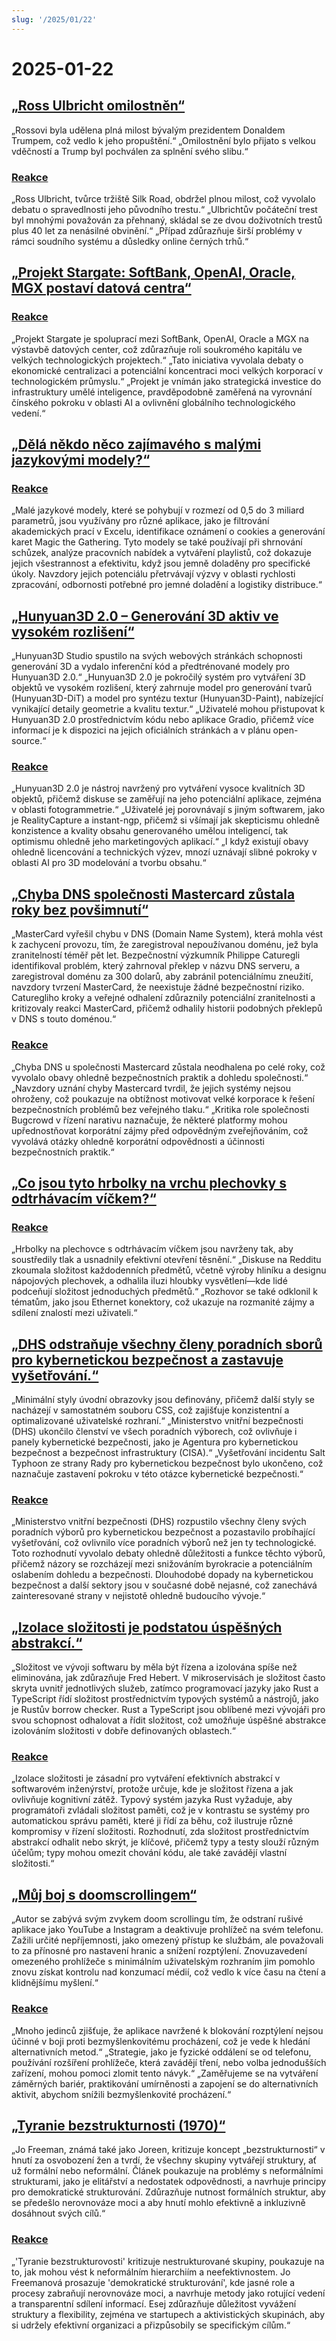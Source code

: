 ```yaml
---
slug: '/2025/01/22'
---
```


# 2025-01-22

## [„Ross Ulbricht omilostněn“](https://twitter.com/Free_Ross/status/1881851923005165704)

„Rossovi byla udělena plná milost bývalým prezidentem Donaldem Trumpem, což vedlo k jeho propuštění.“ „Omilostnění bylo přijato s velkou vděčností a Trump byl pochválen za splnění svého slibu.“

### [Reakce](https://news.ycombinator.com/item?id=42786962)

„Ross Ulbricht, tvůrce tržiště Silk Road, obdržel plnou milost, což vyvolalo debatu o spravedlnosti jeho původního trestu.“ „Ulbrichtův počáteční trest byl mnohými považován za přehnaný, skládal se ze dvou doživotních trestů plus 40 let za nenásilné obvinění.“ „Případ zdůrazňuje širší problémy v rámci soudního systému a důsledky online černých trhů.“

## [„Projekt Stargate: SoftBank, OpenAI, Oracle, MGX postaví datová centra“](https://apnews.com/article/trump-ai-openai-oracle-softbank-son-altman-ellison-be261f8a8ee07a0623d4170397348c41)

### [Reakce](https://news.ycombinator.com/item?id=42785891)

„Projekt Stargate je spoluprací mezi SoftBank, OpenAI, Oracle a MGX na výstavbě datových center, což zdůrazňuje roli soukromého kapitálu ve velkých technologických projektech.“ „Tato iniciativa vyvolala debaty o ekonomické centralizaci a potenciální koncentraci moci velkých korporací v technologickém průmyslu.“ „Projekt je vnímán jako strategická investice do infrastruktury umělé inteligence, pravděpodobně zaměřená na vyrovnání čínského pokroku v oblasti AI a ovlivnění globálního technologického vedení.“

## [„Dělá někdo něco zajímavého s malými jazykovými modely?“](https://news.ycombinator.com/item?id=42784365)

### [Reakce](https://news.ycombinator.com/item?id=42784365)

„Malé jazykové modely, které se pohybují v rozmezí od 0,5 do 3 miliard parametrů, jsou využívány pro různé aplikace, jako je filtrování akademických prací v Excelu, identifikace oznámení o cookies a generování karet Magic the Gathering. Tyto modely se také používají při shrnování schůzek, analýze pracovních nabídek a vytváření playlistů, což dokazuje jejich všestrannost a efektivitu, když jsou jemně doladěny pro specifické úkoly. Navzdory jejich potenciálu přetrvávají výzvy v oblasti rychlosti zpracování, odbornosti potřebné pro jemné doladění a logistiky distribuce.“

## [„Hunyuan3D 2.0 – Generování 3D aktiv ve vysokém rozlišení“](https://github.com/Tencent/Hunyuan3D-2)

„Hunyuan3D Studio spustilo na svých webových stránkách schopnosti generování 3D a vydalo inferenční kód a předtrénované modely pro Hunyuan3D 2.0.“ „Hunyuan3D 2.0 je pokročilý systém pro vytváření 3D objektů ve vysokém rozlišení, který zahrnuje model pro generování tvarů (Hunyuan3D-DiT) a model pro syntézu textur (Hunyuan3D-Paint), nabízející vynikající detaily geometrie a kvalitu textur.“ „Uživatelé mohou přistupovat k Hunyuan3D 2.0 prostřednictvím kódu nebo aplikace Gradio, přičemž více informací je k dispozici na jejich oficiálních stránkách a v plánu open-source.“

### [Reakce](https://news.ycombinator.com/item?id=42786040)

„Hunyuan3D 2.0 je nástroj navržený pro vytváření vysoce kvalitních 3D objektů, přičemž diskuse se zaměřují na jeho potenciální aplikace, zejména v oblasti fotogrammetrie.“ „Uživatelé jej porovnávají s jiným softwarem, jako je RealityCapture a instant-ngp, přičemž si všímají jak skepticismu ohledně konzistence a kvality obsahu generovaného umělou inteligencí, tak optimismu ohledně jeho marketingových aplikací.“ „I když existují obavy ohledně licencování a technických výzev, mnozí uznávají slibné pokroky v oblasti AI pro 3D modelování a tvorbu obsahu.“

## [„Chyba DNS společnosti Mastercard zůstala roky bez povšimnutí“](https://krebsonsecurity.com/2025/01/mastercard-dns-error-went-unnoticed-for-years/)

„MasterCard vyřešil chybu v DNS (Domain Name System), která mohla vést k zachycení provozu, tím, že zaregistroval nepoužívanou doménu, jež byla zranitelností téměř pět let. Bezpečnostní výzkumník Philippe Caturegli identifikoval problém, který zahrnoval překlep v názvu DNS serveru, a zaregistroval doménu za 300 dolarů, aby zabránil potenciálnímu zneužití, navzdory tvrzení MasterCard, že neexistuje žádné bezpečnostní riziko. Caturegliho kroky a veřejné odhalení zdůraznily potenciální zranitelnosti a kritizovaly reakci MasterCard, přičemž odhalily historii podobných překlepů v DNS s touto doménou.“

### [Reakce](https://news.ycombinator.com/item?id=42793783)

„Chyba DNS u společnosti Mastercard zůstala neodhalena po celé roky, což vyvolalo obavy ohledně bezpečnostních praktik a dohledu společnosti.“ „Navzdory uznání chyby Mastercard tvrdil, že jejich systémy nejsou ohroženy, což poukazuje na obtížnost motivovat velké korporace k řešení bezpečnostních problémů bez veřejného tlaku.“ „Kritika role společnosti Bugcrowd v řízení narativu naznačuje, že některé platformy mohou upřednostňovat korporátní zájmy před odpovědným zveřejňováním, což vyvolává otázky ohledně korporátní odpovědnosti a účinnosti bezpečnostních praktik.“

## [„Co jsou tyto hrbolky na vrchu plechovky s odtrhávacím víčkem?“](https://old.reddit.com/r/whatisthisthing/comments/1i5ztq4/comment/m8a7m8m/)

### [Reakce](https://news.ycombinator.com/item?id=42788455)

„Hrbolky na plechovce s odtrhávacím víčkem jsou navrženy tak, aby soustředily tlak a usnadnily efektivní otevření těsnění.“ „Diskuse na Redditu zkoumala složitost každodenních předmětů, včetně výroby hliníku a designu nápojových plechovek, a odhalila iluzi hloubky vysvětlení—kde lidé podceňují složitost jednoduchých předmětů.“ „Rozhovor se také odklonil k tématům, jako jsou Ethernet konektory, což ukazuje na rozmanité zájmy a sdílení znalostí mezi uživateli.“

## [„DHS odstraňuje všechny členy poradních sborů pro kybernetickou bezpečnost a zastavuje vyšetřování.“](https://bsky.app/profile/ericjgeller.com/post/3lgbpqmxeok2f)

„Minimální styly úvodní obrazovky jsou definovány, přičemž další styly se nacházejí v samostatném souboru CSS, což zajišťuje konzistentní a optimalizované uživatelské rozhraní.“ „Ministerstvo vnitřní bezpečnosti (DHS) ukončilo členství ve všech poradních výborech, což ovlivňuje i panely kybernetické bezpečnosti, jako je Agentura pro kybernetickou bezpečnost a bezpečnost infrastruktury (CISA).“ „Vyšetřování incidentu Salt Typhoon ze strany Rady pro kybernetickou bezpečnost bylo ukončeno, což naznačuje zastavení pokroku v této otázce kybernetické bezpečnosti.“

### [Reakce](https://news.ycombinator.com/item?id=42790207)

„Ministerstvo vnitřní bezpečnosti (DHS) rozpustilo všechny členy svých poradních výborů pro kybernetickou bezpečnost a pozastavilo probíhající vyšetřování, což ovlivnilo více poradních výborů než jen ty technologické. Toto rozhodnutí vyvolalo debaty ohledně důležitosti a funkce těchto výborů, přičemž názory se rozcházejí mezi snižováním byrokracie a potenciálním oslabením dohledu a bezpečnosti. Dlouhodobé dopady na kybernetickou bezpečnost a další sektory jsou v současné době nejasné, což zanechává zainteresované strany v nejistotě ohledně budoucího vývoje.“

## [„Izolace složitosti je podstatou úspěšných abstrakcí.“](https://v5.chriskrycho.com/journal/essence-of-successful-abstractions/)

„Složitost ve vývoji softwaru by měla být řízena a izolována spíše než eliminována, jak zdůrazňuje Fred Hebert. V mikroservisách je složitost často skryta uvnitř jednotlivých služeb, zatímco programovací jazyky jako Rust a TypeScript řídí složitost prostřednictvím typových systémů a nástrojů, jako je Rustův borrow checker. Rust a TypeScript jsou oblíbené mezi vývojáři pro svou schopnost odhalovat a řídit složitost, což umožňuje úspěšné abstrakce izolováním složitosti v dobře definovaných oblastech.“

### [Reakce](https://news.ycombinator.com/item?id=42787531)

„Izolace složitosti je zásadní pro vytváření efektivních abstrakcí v softwarovém inženýrství, protože určuje, kde je složitost řízena a jak ovlivňuje kognitivní zátěž. Typový systém jazyka Rust vyžaduje, aby programátoři zvládali složitost paměti, což je v kontrastu se systémy pro automatickou správu paměti, které ji řídí za běhu, což ilustruje různé kompromisy v řízení složitosti. Rozhodnutí, zda složitost prostřednictvím abstrakcí odhalit nebo skrýt, je klíčové, přičemž typy a testy slouží různým účelům; typy mohou omezit chování kódu, ale také zavádějí vlastní složitosti.“

## [„Můj boj s doomscrollingem“](https://allthatjazz.me/posts/doom-scrolling-struggles)

„Autor se zabývá svým zvykem doom scrollingu tím, že odstraní rušivé aplikace jako YouTube a Instagram a deaktivuje prohlížeč na svém telefonu. Zažili určité nepříjemnosti, jako omezený přístup ke službám, ale považovali to za přínosné pro nastavení hranic a snížení rozptýlení. Znovuzavedení omezeného prohlížeče s minimálním uživatelským rozhraním jim pomohlo znovu získat kontrolu nad konzumací médií, což vedlo k více času na čtení a klidnějšímu myšlení.“

### [Reakce](https://news.ycombinator.com/item?id=42791428)

„Mnoho jedinců zjišťuje, že aplikace navržené k blokování rozptýlení nejsou účinné v boji proti bezmyšlenkovitému procházení, což je vede k hledání alternativních metod.“ „Strategie, jako je fyzické oddálení se od telefonu, používání rozšíření prohlížeče, která zavádějí tření, nebo volba jednodušších zařízení, mohou pomoci zlomit tento návyk.“ „Zaměřujeme se na vytváření záměrných bariér, praktikování umírněnosti a zapojení se do alternativních aktivit, abychom snížili bezmyšlenkovité procházení.“

## [„Tyranie bezstrukturnosti (1970)“](https://www.jofreeman.com/joreen/tyranny.htm)

„Jo Freeman, známá také jako Joreen, kritizuje koncept „bezstrukturnosti“ v hnutí za osvobození žen a tvrdí, že všechny skupiny vytvářejí struktury, ať už formální nebo neformální. Článek poukazuje na problémy s neformálními strukturami, jako je elitářství a nedostatek odpovědnosti, a navrhuje principy pro demokratické strukturování. Zdůrazňuje nutnost formálních struktur, aby se předešlo nerovnováze moci a aby hnutí mohlo efektivně a inkluzivně dosáhnout svých cílů.“

### [Reakce](https://news.ycombinator.com/item?id=42793483)

„'Tyranie bezstrukturovosti' kritizuje nestrukturované skupiny, poukazuje na to, jak mohou vést k neformálním hierarchiím a neefektivnostem. Jo Freemanová prosazuje 'demokratické strukturování', kde jasné role a procesy zabraňují nerovnováze moci, a navrhuje metody jako rotující vedení a transparentní sdílení informací. Esej zdůrazňuje důležitost vyvážení struktury a flexibility, zejména ve startupech a aktivistických skupinách, aby si udržely efektivní organizaci a přizpůsobily se specifickým cílům.“

<head>
  <meta property="og:title" content="„Ross Ulbricht omilostněn“" />
  <meta property="og:type" content="website" />
  <meta property="og:image" content="https://og.cho.sh/api/og/?title=%E2%80%9ERoss%20Ulbricht%20omilostn%C4%9Bn%E2%80%9C&subheading=st%C5%99eda%2022.%20ledna%202025%3A%20Hacker%20News%20Shrnut%C3%AD" />
</head>
